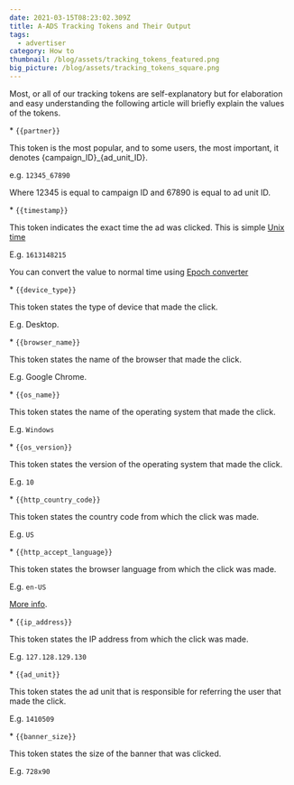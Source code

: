 ```yaml
---
date: 2021-03-15T08:23:02.309Z
title: A-ADS Tracking Tokens and Their Output
tags:
  - advertiser
category: How to
thumbnail: /blog/assets/tracking_tokens_featured.png
big_picture: /blog/assets/tracking_tokens_square.png
---
```

Most, or all of our tracking tokens are self-explanatory but for elaboration and easy understanding the following article will briefly explain the values of the tokens.

\* `{{partner}}`

This token is the most popular, and to some users, the most important, it denotes {campaign\_ID}\_{ad_unit_ID}.

e.g. `12345_67890`

Where 12345 is equal to campaign ID and 67890 is equal to ad unit ID.

\* `{{timestamp}}`

This token indicates the exact time the ad was clicked. This is simple [Unix time](https://en.wikipedia.org/wiki/Unix_time)

E.g. `1613148215`

You can convert the value to normal time using [Epoch converter](https://www.epochconverter.com/)

\* `{{device_type}}`

This token states the type of device that made the click.

E.g. Desktop.

\* `{{browser_name}}`

This token states the name of the browser that made the click.

E.g. Google Chrome.

\* `{{os_name}}`

This token states the name of the operating system that made the click.

E.g. `Windows`

\*  `{{os_version}}`

This token states the version of the operating system that made the click.

E.g. `10`

\* `{{http_country_code}}`

This token states the country code from which the click was made.

E.g. `US`

\* `{{http_accept_language}}`

This token states the browser language from which the click was made.

E.g. `en-US`

[More info](https://developer.mozilla.org/en-US/docs/Web/HTTP/Headers/Accept-Language).

\* `{{ip_address}}`

This token states the IP address from which the click was made.

E.g. `127.128.129.130`

\* `{{ad_unit}}`

This token states the ad unit that is responsible for referring the user that made the click.

E.g. `1410509`

\* `{{banner_size}}`

This token states the size of the banner that was clicked.

E.g. `728x90`
